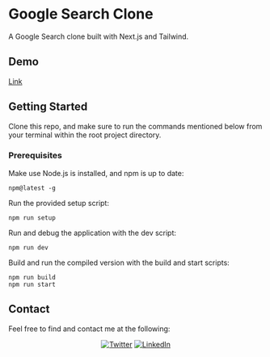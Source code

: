 # Google Search Clone

A Google Search clone built with Next.js and Tailwind.

## Demo

[Link]()

## Getting Started

Clone this repo, and make sure to run the commands mentioned below from your terminal within the root project directory.

### Prerequisites

Make use Node.js is installed, and npm is up to date:

    npm@latest -g

Run the provided setup script:

    npm run setup

Run and debug the application with the dev script:

    npm run dev

Build and run the compiled version with the build and start scripts:

    npm run build
    npm run start

## Contact

Feel free to find and contact me at the following:

<div align="center">

[![Twitter](https://img.shields.io/badge/Twitter-%231DA1F2.svg?style=for-the-badge&logo=Twitter&logoColor=white)](https://twitter.com/CMittell)
[![LinkedIn](https://img.shields.io/badge/LinkedIn-%230077B5.svg?style=for-the-badge&logo=linkedin&logoColor=white)](https://www.linkedin.com/in/chris-mittell/)

</div>
